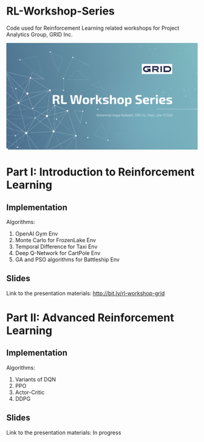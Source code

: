 # RL-Workshop-Series
Code used for Reinforcement Learning related workshops for Project Analytics Group, GRID Inc.

![](./cover.jpg)

# Part I: Introduction to Reinforcement Learning

## Implementation
Algorithms:
1. OpenAI Gym Env 
2. Monte Carlo for FrozenLake Env
3. Temporal Difference for Taxi Env
4. Deep Q-Network for CartPole Env
5. GA and PSO algorithms for Battleship Env

## Slides
Link to the presentation materials: http://bit.ly/rl-workshop-grid

# Part II: Advanced Reinforcement Learning

## Implementation
Algorithms:
1. Variants of DQN
2. PPO
3. Actor-Critic
4. DDPG

## Slides
Link to the presentation materials: In progress
